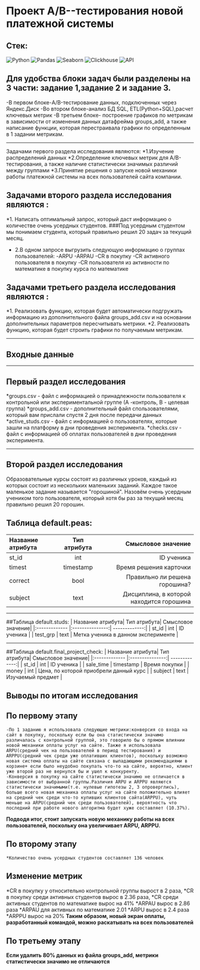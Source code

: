 # Проект A/B--тестирования новой платежной системы 
## Стек:
![Python](https://img.shields.io/badge/python-3670A0?style=for-the-badge&logo=python&logoColor=ffdd54)
![Pandas](https://img.shields.io/badge/pandas-%23150458.svg?style=for-the-badge&logo=pandas&logoColor=white)
![Seaborn](https://img.shields.io/badge/Seaborn-blue?logo=seaborn&logoColor=white&style=for-the-badge)
![Clickhouse](https://camo.githubusercontent.com/317deacab8b76427e3055c39199ac23c1d09699098327690178ff9af3611d0f6/68747470733a2f2f696d672e736869656c64732e696f2f62616467652f2d436c69636b686f7573652d4646463f7374796c653d666f722d7468652d6261646765266c6f676f3d436c69636b686f757365)
![API](https://camo.githubusercontent.com/baaf5e1a9158523784ea96088085eeb4b44ac2932739d1dfa4eee337ee7977af/68747470733a2f2f696d672e736869656c64732e696f2f62616467652f2d4150492d4646363630303f7374796c653d666f722d7468652d6261646765266c6f676f3d415049)

## Для удобства блоки задач были разделены на 3 части: задание 1,задание 2 и задание 3. 
-В первом блоке-A/B-тестирование данных, подключенных через Яндекс.Диск 
-Во втором блоке-анализ БД SQL, ETL(Python+SQL),расчет ключевых метрик 
-В третьем блоке- построение графиков по метрикам в зависимости от изменения данных датафрейма groups_add, а также написание функции, которая перестраивала графики по определенным в 1 задании метрикам. 
______
Задачами первого раздела исследования являются:
*1.Изучение распределений данных 
*2.Определение ключевых метрик для A/B-тестирования, а также наличие статистически значимых различий между группами 
*3.Принятие решения о запуске новой механики работы платежной системы на всех пользователей сайта компании. 
## Задачами второго раздела исследования являются : 
*1. Написать оптимальный запрос, который даст информацию о количестве очень усердных студентов. ###Под усердным
студентом мы понимаем студента, который правильно решил 20 задач за текущий месяц. 
* 2.В одном запросе выгрузить следующую информацию о группах пользователей:
  -ARPU
  -ARPAU
  -CR в покупку
  -СR активного пользователя в покупку
  -CR пользователя из активности по математике в покупку курса по математике
## Задачами третьего раздела исследования являются : 
*1. Реализовать функцию, которая будет автоматически подгружать информацию из дополнительного файла groups_add.csv и на
основании дополнительных параметров пересчитывать метрики. 
*2. Реализовать функцию, которая будет строить графики по получаемым метрикам.
_______
## **Входные данные** 
_____
## Первый раздел исследования 
*groups.csv - файл с информацией о принадлежности пользователя к контрольной или экспериментальной группе (А -контроль, B - целевая группа) 
*groups_add.csv - дополнительный файл спользователями, который вам прислали спустя 2 дня после передачи данных
*active_studs.csv - файл с информацией о пользователях, которые зашли на платформу в дни проведения эксперимента. \*checks.csv - файл с
информацией об оплатах пользователей в дни проведения эксперимента.
_____
## Второй раздел исследования 
Образовательные курсы состоят из различных уроков, каждый из которых состоит из нескольких маленьких заданий. Каждое такое маленькое задание называется "горошиной".
Назовём очень усердным учеником того пользователя, который хотя бы раз
за текущий месяц правильно решил 20 горошин.
## Таблица default.peas:
| Название атрибута| Тип атрибута| Смысловое значение|
|:------------- |:---------------:| -------------:|
| st_id         | int          | ID ученика        |
| timest         | timestamp          | Время решения карточки        |
| correct         | bool          | Правильно ли решена горошина?        |
| subject         | text          | Дисциплина, в которой находится горошина        |
_____
##Таблица default.studs:
| Название атрибута| Тип атрибута| Смысловое значение|
|:------------- |:---------------:| -------------:|
| st_id         | int          | ID ученика        |
| test_grp         | text          | Метка ученика в данном эксперименте        |
_____
##Таблица default.final_project_check:
| Название атрибута| Тип атрибута| Смысловое значение|
|:------------- |:---------------:| -------------:|
| st_id         | int          | ID ученика        |
| sale_time         | timestamp          | Время покупки        |
| money         | int          | Цена, по которой приобрели данный курс        |
| subject         | text          | Изучаемый предмет        |

## Выводы по итогам исследования 
  ## По первому этапу 
    -По 1 заданию я использовала следующие метрики:конверсия со входа на сайт в покупку, поскольку если бы она статистически значимо различалась с контрольной группой, это говорило бы о прямом влиянии новой механики оплаты услуг на сайте. Также я использовала ARPU(средний чек на пользователей в период тестирования) и ARPPU(средний чек среди уже оплативших клиентов), поскольку возможно новая система оплаты на сайте связана с выпадающими рекомендациями в корзине+ если было неудобно покупать что-то на сайте, вероятно, клиент уже второй раз не вернулся бы и ушел к конкуренту.
    -Конверсия в покупку на сайте статистически значимо не отличается в зависимости от выбранной группы.Различия ARPU и ARPPU являются статистически значимыми(т.е. нулевые гипотезы 2, 3 опроверглись), больше всего новая механика оплаты услуг на сайте положительно влияет на средний чек среди что-то купивших клиентов сайта(ARPPU), чуть меньше на ARPU(средний чек среди пользователей), вероятность что последний при работе нового алгоритма будет хуже составляет (10.37%). 
   **Подводя итог, стоит запускать новую механику работы на всех пользователей, поскольку она увеличивает ARPU, ARPPU.**
  ## По второму этапу
    *Количество очень усердных студентов составляет 136 человек 
  ## Изменение метрик 
  *CR в покупку у относительно контрольной группы вырост в 2 раза,
  *CR в покупку среди активных студентов вырос в 2.36 раза, 
  *CR среди активных студентов по математике вырос на 41%
  *ARPAU вырос в 2.86 раза 
  *ARPAU для активных по математике 2.01 
  *ARPU вырос в 2.4 раза
  *ARPPU вырос на 20% 
**Таким образом, новый экран оплаты, разработанный командой, можно раскатывать на всех пользователей** 
  ## По третьему этапу 
**Если удалить 80% данных из файла groups_add, метрики статистически значимо не отличаются**

